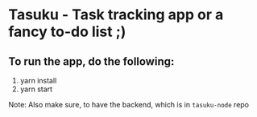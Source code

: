 # Tasuku - Task tracking app or a fancy to-do list ;)

## To run the app, do the following:

1. yarn install
2. yarn start

Note: Also make sure, to have the backend, which is in `tasuku-node` repo
